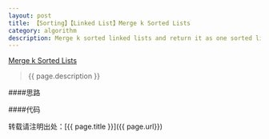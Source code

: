 ```yaml
---
layout: post
title: 【Sorting】【Linked List】Merge k Sorted Lists
category: algorithm
description: Merge k sorted linked lists and return it as one sorted list. Analyze and describe its complexity.
---
```

[Merge k Sorted Lists](https://oj.leetcode.com/problems/merge-k-sorted-lists/)
>{{ page.description }}

####思路

####代码

转载请注明出处：[{{ page.title }}]({{ page.url}})



